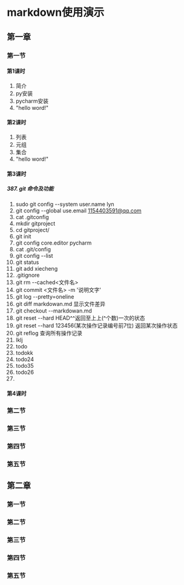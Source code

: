# markdown使用演示

## 第一章
### 第一节
#### 第1课时
1. 简介
2. py安装
3. pycharm安装
4. "hello word!"
#### 第2课时
1. 列表
2. 元组
3. 集合
4. "hello word!"
#### 第3课时
##### 387. git 命令及功能

1. sudo git config --system user.name lyn 
2. git config --global use.email 1154403591@qq.com 
3. cat .gitconfig
4. mkdir gitproject 
5. cd gitproject/
6. git init
7. git config core.editor pycharm
8. cat .git/config
9. git config --list
10. git status 
11. git add xiecheng
12. .gitignore
13. git rm --cached<文件名>
14. git commit <文件名> -m '说明文字'
15. git log --pretty=oneline
16. git diff markdowan.md 显示文件差异
17. git checkout --markdowan.md 
18. git reset --hard HEAD^^返回至上上(^个数)一次的状态
19. git reset --hard 123456(某次操作记录编号前7位) 返回某次操作状态
20. git reflog 查询所有操作记录
21. lklj
22. todo
23. todokk
24. todo24
25. todo35
26. todo26
27. 

#### 第4课时

### 第二节
### 第三节
### 第四节
### 第五节

## 第二章
### 第一节
### 第二节
### 第三节
### 第四节
### 第五节
